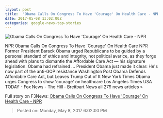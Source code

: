 ```yaml
---
layout: post
title:  "Obama Calls On Congress To Have 'Courage' On Health Care - NPR"
date: 2017-05-08 13:02:00Z
categories: google-news-top-stories
---
```


![Obama Calls On Congress To Have 'Courage' On Health Care - NPR](https://media.npr.org/assets/img/2017/05/08/gettyimages-680140142_wide-be4d8db2a4b82997786fb2466794b52e0eb39f3e.jpg?s=1400)

NPR Obama Calls On Congress To Have 'Courage' On Health Care NPR Former President Barack Obama urged Republicans to be guided by a personal standard of ethics and integrity, not political avarice, as they forge ahead with plans to dismantle the Affordable Care Act — his signature legislation. Obama had refrained ... President Obama just made it clear: He's now part of the anti-GOP resistance Washington Post Obama Defends Affordable Care Act, but Leaves Trump Out of It New York Times Obama urges Congress to show 'courage' on healthcare Los Angeles Times USA TODAY - Fox News - The Hill - Breitbart News all 279 news articles »


Full story on F3News: [Obama Calls On Congress To Have 'Courage' On Health Care - NPR](http://www.f3nws.com/n/SGqgzD)

> Posted on: Monday, May 8, 2017 6:02:00 PM
